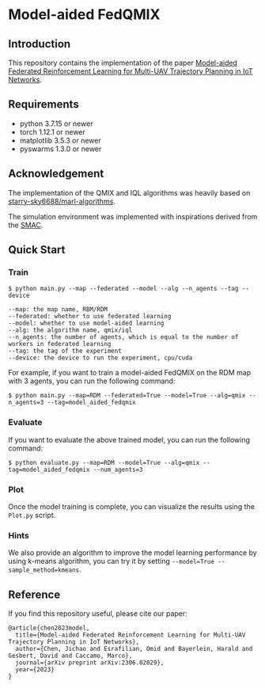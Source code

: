 # Model-aided FedQMIX
## Introduction
This repository contains the implementation of the paper [Model-aided Federated Reinforcement Learning for Multi-UAV Trajectory Planning in IoT Networks](https://arxiv.org/abs/2306.02029).
## Requirements

- python 3.7.15 or newer
- torch 1.12.1 or newer
- matplotlib 3.5.3 or newer
- pyswarms 1.3.0 or newer

## Acknowledgement
The implementation of the QMIX and IQL algorithms was heavily based on [starry-sky6688/marl-algorithms](https://github.com/starry-sky6688/marl-algorithms). 

The simulation environment was implemented with inspirations derived from the [SMAC](https://github.com/oxwhirl/smac).

## Quick Start
### Train
```shell
$ python main.py --map --federated --model --alg --n_agents --tag --device

--map: the map name, RBM/RDM
--federated: whether to use federated learning
--model: whether to use model-aided learning
--alg: the algorithm name, qmix/iql
--n_agents: the number of agents, which is equal to the number of workers in federated learning
--tag: the tag of the experiment
--device: the device to run the experiment, cpu/cuda
```
For example, if you want to train a model-aided FedQMIX on the RDM map with 3 agents, you can run the following command:
```shell    
$ python main.py --map=RDM --federated=True --model=True --alg=qmix --n_agents=3 --tag=model_aided_fedqmix
```
### Evaluate
If you want to evaluate the above trained model, you can run the following command:
```shell
$ python evaluate.py --map=RDM --model=True --alg=qmix --tag=model_aided_fedqmix --num_agents=3 
```
### Plot
Once the model training is complete, you can visualize the results using the `Plot.py` script.

### Hints
We also provide an algorithm to improve the model learning performance by using k-means algorithm, you can try it by setting `--model=True --sample_method=kmeans`.

## Reference
If you find this repository useful, please cite our paper:
```
@article{chen2023model,
  title={Model-aided Federated Reinforcement Learning for Multi-UAV Trajectory Planning in IoT Networks},
  author={Chen, Jichao and Esrafilian, Omid and Bayerlein, Harald and Gesbert, David and Caccamo, Marco},
  journal={arXiv preprint arXiv:2306.02029},
  year={2023}
}
```
